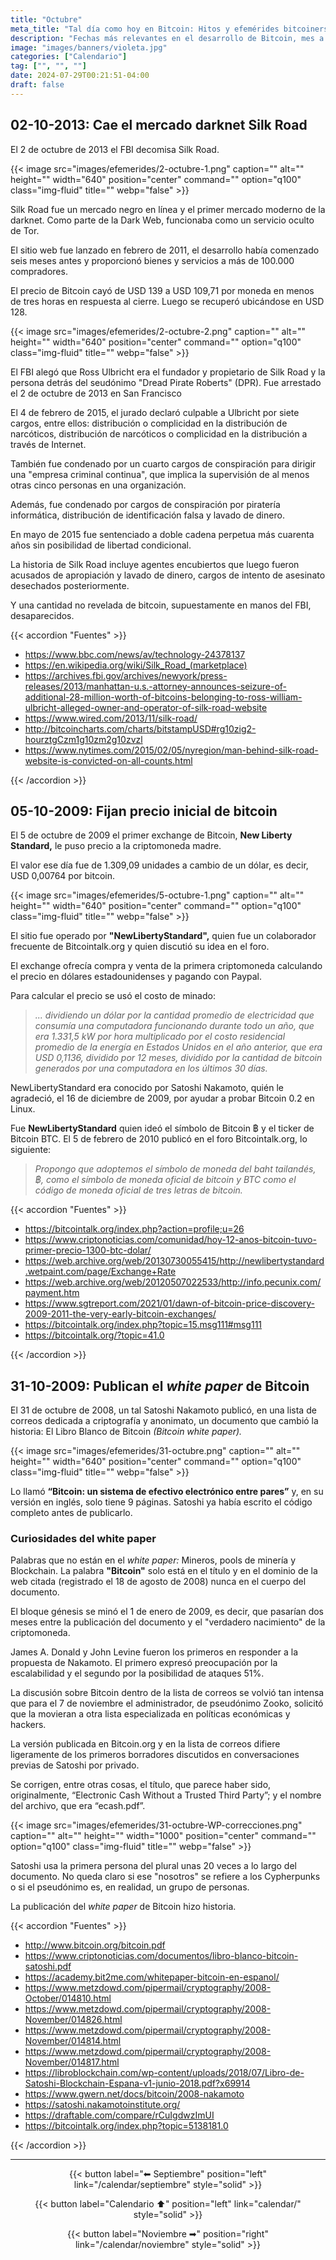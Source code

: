 ```yaml
---
title: "Octubre"
meta_title: "Tal día como hoy en Bitcoin: Hitos y efemérides bitcoiners | Proyecto Bitcoin"
description: "Fechas más relevantes en el desarrollo de Bitcoin, mes a mes"
image: "images/banners/violeta.jpg"
categories: ["Calendario"]
tag: ["", "", ""]
date: 2024-07-29T00:21:51-04:00
draft: false
---
```


## 02-10-2013: Cae el mercado darknet Silk Road

El 2 de octubre de 2013 el FBI decomisa Silk Road.

{{< image src="images/efemerides/2-octubre-1.png" caption="" alt="" height="" width="640" position="center" command="" option="q100" class="img-fluid" title=""  webp="false" >}}

Silk Road fue un mercado negro en línea y el primer mercado moderno de la darknet. Como parte de la Dark Web, funcionaba como un servicio oculto de Tor.

El sitio web fue lanzado en febrero de 2011, el desarrollo había comenzado seis meses antes y proporcionó bienes y servicios a más de 100.000 compradores.

El precio de Bitcoin cayó de USD 139 a USD 109,71 por moneda en menos de tres horas en respuesta al cierre. Luego se recuperó ubicándose en USD 128.

{{< image src="images/efemerides/2-octubre-2.png" caption="" alt="" height="" width="640" position="center" command="" option="q100" class="img-fluid" title=""  webp="false" >}}

El FBI alegó que Ross Ulbricht era el fundador y propietario de Silk Road y la persona detrás del seudónimo "Dread Pirate Roberts" (DPR). Fue arrestado el 2 de octubre de 2013 en San Francisco

El 4 de febrero de 2015, el jurado declaró culpable a Ulbricht por siete cargos, entre ellos: distribución o complicidad en la distribución de narcóticos, distribución de narcóticos o complicidad en la distribución a través de Internet.

También fue condenado por un cuarto cargos de conspiración para dirigir una "empresa criminal continua", que implica la supervisión de al menos otras cinco personas en una organización.

Además, fue condenado por cargos de conspiración por piratería informática, distribución de identificación falsa y lavado de dinero.

En mayo de 2015 fue sentenciado a doble cadena perpetua más cuarenta años sin posibilidad de libertad condicional.

La historia de Silk Road incluye agentes encubiertos que luego fueron acusados de apropiación y lavado de dinero, cargos de intento de asesinato desechados posteriormente.

Y una cantidad no revelada de bitcoin, supuestamente en manos del FBI, desaparecidos.

{{< accordion "Fuentes" >}}

- <https://www.bbc.com/news/av/technology-24378137>
- <https://en.wikipedia.org/wiki/Silk_Road_(marketplace)>
- <https://archives.fbi.gov/archives/newyork/press-releases/2013/manhattan-u.s.-attorney-announces-seizure-of-additional-28-million-worth-of-bitcoins-belonging-to-ross-william-ulbricht-alleged-owner-and-operator-of-silk-road-website>
- <https://www.wired.com/2013/11/silk-road/>
- <http://bitcoincharts.com/charts/bitstampUSD#rg10zig2-hourztgCzm1g10zm2g10zvzl>
- <https://www.nytimes.com/2015/02/05/nyregion/man-behind-silk-road-website-is-convicted-on-all-counts.html>

{{< /accordion >}}

## 05-10-2009: Fijan precio inicial de bitcoin

El 5 de octubre de 2009 el primer exchange de Bitcoin, **New Liberty Standard,** le puso precio a la criptomoneda madre.

El valor ese día fue de 1.309,09 unidades a cambio de un dólar, es decir, USD 0,00764 por bitcoin.

{{< image src="images/efemerides/5-octubre-1.png" caption="" alt="" height="" width="640" position="center" command="" option="q100" class="img-fluid" title=""  webp="false" >}}

El sitio fue operado por **"NewLibertyStandard",** quien fue un colaborador frecuente de Bitcointalk.org y quien discutió su idea en el foro.

El exchange ofrecía compra y venta de la primera criptomoneda calculando el precio en dólares estadounidenses y pagando con Paypal.

Para calcular el precio se usó el costo de minado:

>_... dividiendo un dólar por la cantidad promedio de electricidad que consumía una computadora funcionando durante todo un año, que era 1.331,5 kW por hora multiplicado por el costo residencial promedio de la energía en Estados Unidos en el año anterior, que era USD 0,1136, dividido por 12 meses, dividido por la cantidad de bitcoin generados por una computadora en los últimos 30 días._

NewLibertyStandard era conocido por Satoshi Nakamoto, quién le agradeció, el 16 de diciembre de 2009, por ayudar a probar Bitcoin 0.2 en Linux.

Fue **NewLibertyStandard** quien ideó el símbolo de Bitcoin ฿ y el ticker de Bitcoin BTC. El 5 de febrero de 2010 publicó en el foro Bitcointalk.org, lo siguiente:

>_Propongo que adoptemos el símbolo de moneda del baht tailandés, ฿, como el símbolo de moneda oficial de bitcoin y BTC como el código de moneda oficial de tres letras de bitcoin._

{{< accordion "Fuentes" >}}

- <https://bitcointalk.org/index.php?action=profile;u=26>
- <https://www.criptonoticias.com/comunidad/hoy-12-anos-bitcoin-tuvo-primer-precio-1300-btc-dolar/>
- <https://web.archive.org/web/20130730055415/http://newlibertystandard.wetpaint.com/page/Exchange+Rate>
- <https://web.archive.org/web/20120507022533/http://info.pecunix.com/payment.htm>
- <https://www.sgtreport.com/2021/01/dawn-of-bitcoin-price-discovery-2009-2011-the-very-early-bitcoin-exchanges/>
- <https://bitcointalk.org/index.php?topic=15.msg111#msg111>
- <https://bitcointalk.org/?topic=41.0>

{{< /accordion >}}

## 31-10-2009: Publican el _white paper_ de Bitcoin

El 31 de octubre de 2008, un tal Satoshi Nakamoto publicó, en una lista de correos dedicada a criptografía y anonimato, un documento que cambió la historia: El Libro Blanco de Bitcoin _(Bitcoin white paper)._

{{< image src="images/efemerides/31-octubre.png" caption="" alt="" height="" width="640" position="center" command="" option="q100" class="img-fluid" title=""  webp="false" >}}

Lo llamó **“Bitcoin: un sistema de efectivo electrónico entre pares”** y, en su versión en inglés, solo tiene 9 páginas. Satoshi ya había escrito el código completo antes de publicarlo.

### Curiosidades del white paper

Palabras que no están en el _white paper:_ Mineros, pools de minería y Blockchain. La palabra **"Bitcoin"** solo está en el título y en el dominio de la web citada (registrado el 18 de agosto de 2008) nunca en el cuerpo del documento.

El bloque génesis se minó el 1 de enero de 2009, es decir, que pasarían dos meses entre la publicación del documento y el "verdadero nacimiento" de la criptomoneda.

James A. Donald y John Levine fueron los primeros en responder a la propuesta de Nakamoto. El primero expresó preocupación por la escalabilidad y el segundo por la posibilidad de ataques 51%.

La discusión sobre Bitcoin dentro de la lista de correos se volvió tan intensa que para el 7 de noviembre el administrador, de pseudónimo Zooko, solicitó que la movieran a otra lista especializada en políticas económicas y hackers.

La versión publicada en Bitcoin.org y en la lista de correos difiere ligeramente de los primeros borradores discutidos en conversaciones previas de Satoshi por privado.

Se corrigen, entre otras cosas, el título, que parece haber sido, originalmente, “Electronic Cash Without a Trusted Third Party”; y el nombre del archivo, que era “ecash.pdf”.

{{< image src="images/efemerides/31-octubre-WP-correcciones.png" caption="" alt="" height="" width="1000" position="center" command="" option="q100" class="img-fluid" title=""  webp="false" >}}

Satoshi usa la primera persona del plural unas 20 veces a lo largo del documento. No queda claro si ese "nosotros" se refiere a los Cypherpunks o si el pseudónimo es, en realidad, un grupo de personas.

La publicación del _white paper_ de Bitcoin hizo historia.

{{< accordion "Fuentes" >}}

- <http://www.bitcoin.org/bitcoin.pdf>
- <https://www.criptonoticias.com/documentos/libro-blanco-bitcoin-satoshi.pdf>
- <https://academy.bit2me.com/whitepaper-bitcoin-en-espanol/>
- <https://www.metzdowd.com/pipermail/cryptography/2008-October/014810.html>
- <https://www.metzdowd.com/pipermail/cryptography/2008-November/014826.html>
- <https://www.metzdowd.com/pipermail/cryptography/2008-November/014814.html>
- <https://www.metzdowd.com/pipermail/cryptography/2008-November/014817.html>
- <https://libroblockchain.com/wp-content/uploads/2018/07/Libro-de-Satoshi-Blockchain-Espana-v1-junio-2018.pdf?x69914>
- <https://www.gwern.net/docs/bitcoin/2008-nakamoto>
- <https://satoshi.nakamotoinstitute.org/>
- <https://draftable.com/compare/rCuIgdwzImUI>
- <https://bitcointalk.org/index.php?topic=5138181.0>

{{< /accordion >}}

<hr>

<p><center>
{{< button label="⬅︎ Septiembre" position="left" link="/calendar/septiembre" style="solid" >}}

{{< button label="Calendario ⬆︎" position="left" link="calendar/" style="solid" >}}

{{< button label="Noviembre ➡︎" position="right" link="/calendar/noviembre" style="solid" >}}
</center></p>

